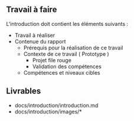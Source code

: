 ## Travail à faire

L'introduction doit contient les éléments suivants  : 

- Travail à réaliser
- Contenue du rapport
  - Prérequis pour la réalisation de ce travail
  - Contexte de ce travail ( Prototype )
    - Projet file rouge
    - Validation des compétences
  - Compétences et niveaux cibles 


## Livrables
- docs/introduction/introduction.md
- docs/introduction/images/*
